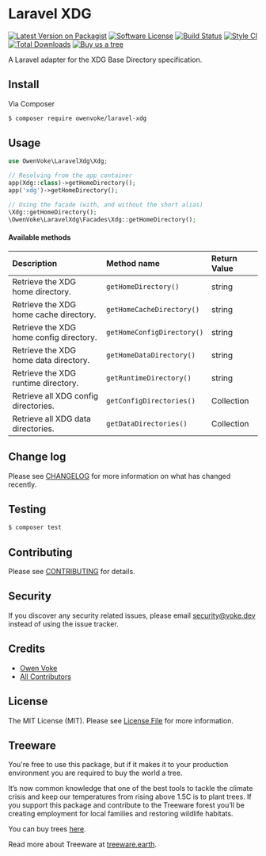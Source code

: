 # Laravel XDG

[![Latest Version on Packagist][ico-version]][link-packagist]
[![Software License][ico-license]](LICENSE.md)
[![Build Status][ico-github-actions]][link-github-actions]
[![Style CI][ico-styleci]][link-styleci]
[![Total Downloads][ico-downloads]][link-downloads]
[![Buy us a tree][ico-treeware-gifting]][link-treeware-gifting]

A Laravel adapter for the XDG Base Directory specification.

## Install

Via Composer

```bash
$ composer require owenvoke/laravel-xdg
```

## Usage

```php
use OwenVoke\LaravelXdg\Xdg;

// Resolving from the app container
app(Xdg::class)->getHomeDirectory();
app('xdg')->getHomeDirectory();

// Using the facade (with, and without the short alias)
\Xdg::getHomeDirectory();
\OwenVoke\LaravelXdg\Facades\Xdg::getHomeDirectory();
```

#### Available methods

| Description                             | Method name                | Return Value |
| :-------------------------------------- | :------------------------- | :----------- |
| Retrieve the XDG home directory.        | `getHomeDirectory()`       | string       |
| Retrieve the XDG home cache directory.  | `getHomeCacheDirectory()`  | string       |
| Retrieve the XDG home config directory. | `getHomeConfigDirectory()` | string       |
| Retrieve the XDG home data directory.   | `getHomeDataDirectory()`   | string       |
| Retrieve the XDG runtime directory.     | `getRuntimeDirectory()`    | string       |
| Retrieve all XDG config directories.    | `getConfigDirectories()`   | Collection   |
| Retrieve all XDG data directories.      | `getDataDirectories()`     | Collection   |

## Change log

Please see [CHANGELOG](CHANGELOG.md) for more information on what has changed recently.

## Testing

```bash
$ composer test
```

## Contributing

Please see [CONTRIBUTING](.github/CONTRIBUTING.md) for details.

## Security

If you discover any security related issues, please email security@voke.dev instead of using the issue tracker.

## Credits

- [Owen Voke][link-author]
- [All Contributors][link-contributors]

## License

The MIT License (MIT). Please see [License File](LICENSE.md) for more information.

## Treeware

You're free to use this package, but if it makes it to your production environment you are required to buy the world a tree.

It’s now common knowledge that one of the best tools to tackle the climate crisis and keep our temperatures from rising above 1.5C is to plant trees. If you support this package and contribute to the Treeware forest you’ll be creating employment for local families and restoring wildlife habitats.

You can buy trees [here][link-treeware-gifting].

Read more about Treeware at [treeware.earth][link-treeware].

[ico-version]: https://img.shields.io/packagist/v/owenvoke/laravel-xdg.svg?style=flat-square
[ico-license]: https://img.shields.io/badge/license-MIT-brightgreen.svg?style=flat-square
[ico-github-actions]: https://img.shields.io/github/workflow/status/owenvoke/laravel-xdg/Continuous%20Integration.svg?style=flat-square
[ico-styleci]: https://styleci.io/repos/241339145/shield
[ico-downloads]: https://img.shields.io/packagist/dt/owenvoke/laravel-xdg.svg?style=flat-square
[ico-treeware-gifting]: https://img.shields.io/badge/Treeware-%F0%9F%8C%B3-lightgreen?style=flat-square

[link-packagist]: https://packagist.org/packages/owenvoke/laravel-xdg
[link-github-actions]: https://github.com/owenvoke/laravel-xdg/actions
[link-styleci]: https://styleci.io/repos/241339145
[link-downloads]: https://packagist.org/packages/owenvoke/laravel-xdg
[link-treeware]: https://treeware.earth
[link-treeware-gifting]: https://ecologi.com/owenvoke?gift-trees
[link-author]: https://github.com/owenvoke
[link-contributors]: ../../contributors
